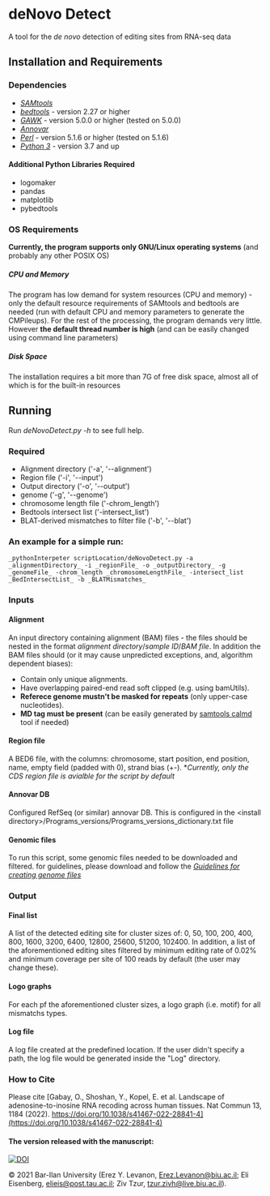 # deNovo Detect
A tool for the *de novo* detection of editing sites from RNA-seq data


## Installation and Requirements
### Dependencies
- _[SAMtools](http://samtools.sourceforge.net/)_
- _[bedtools](https://bedtools.readthedocs.io/en/latest)_ - version 2.27 or higher
- _[GAWK](https://www.gnu.org/software/gawk/)_ - version 5.0.0 or higher (tested on 5.0.0)
- _[Annovar](https://annovar.openbioinformatics.org)_ 
- _[Perl](https://www.perl.org/get.html)_ - version 5.1.6 or higher (tested on 5.1.6)
- _[Python 3](https://www.python.org/downloads/source/)_ - version 3.7 and up

#### Additional Python Libraries Required 
- logomaker
- pandas
- matplotlib
- pybedtools


### OS Requirements
**Currently, the program supports only GNU/Linux operating systems** (and probably any other POSIX OS)

##### CPU and Memory
The program has low demand for system resources (CPU and memory) - only the default resource requirements of SAMtools and bedtools are needed (run with default CPU and memory parameters to generate the CMPileups). For the rest of the processing, the program demands very little. However **the default thread number is high** (and can be easily changed using command line parameters)

##### Disk Space
The installation requires a bit more than 7G of free disk space, almost all of which is for the built-in resources
## Running
Run _deNovoDetect.py -h_  to see full help.

### Required
- Alignment directory ('-a', '--alignment')
- Region file ('-i', '--input')
- Output directory ('-o', '--output')
- genome ('-g', '--genome')
- chromosome length file ('-chrom_length')
- Bedtools intersect list ('-intersect_list')
- BLAT-derived mismatches to filter file ('-b', '--blat')

### An example for a simple run:
```
_pythonInterpeter scriptLocation/deNovoDetect.py -a _alignmentDirectory_ -i _regionFile_ -o _outputDirectory_ -g _genomeFile_ -chrom_length _chromosomeLengthFile_ -intersect_list _BedIntersectList_ -b _BLATMismatches_
```

### Inputs

#### Alignment 
An input directory containing alignment (BAM) files - the files should be nested in the format _alignment directory_/_sample ID_/_BAM file_.
In addition the BAM files should (or it may cause unpredicted exceptions, and, algorithm dependent biases): 
- Contain only unique alignments.
- Have overlapping paired-end read soft clipped (e.g. using bamUtils).
- **Referece genome mustn't be masked for repeats** (only upper-case nucleotides).
- **MD tag must be present** (can be easily generated by [samtools calmd](https://www.htslib.org/doc/samtools-calmd.html) tool if needed)

#### Region file
A BED6 file, with the columns: chromosome, start position, end position, name, empty field (padded with 0), strand bias (+\-).
**Currently, only the CDS region file is avialble for the script by default*

#### Annovar DB
Configured RefSeq (or similar) annovar DB. This is configured in the \<install directory\>/Programs_versions/Programs_versions_dictionary.txt file

#### Genomic files
To run this script, some genomic files needed to be downloaded and filtered. for guidelines, please download and follow the _[Guidelines for creating genome files](https://github.com/zivtzur6/Orshai_sites_analist_pipline/blob/main/Guidelines%20for%20creating%20genome%20files.docx)_

### Output

#### Final list
A list of the detected editing site for cluster sizes of: 0, 50, 100, 200, 400, 800, 1600, 3200, 6400, 12800, 25600, 51200, 102400.
In addition, a list of the aforementioned editing sites filtered by minimum editing rate of 0.02% and minimum coverage per site of 100 reads by default (the user may change these).

#### Logo graphs
For each pf the aforementioned cluster sizes, a logo graph (i.e. motif) for all mismatchs types. 

#### Log file
A log file created at the predefined location. If the user didn't specify a path, the log file would be generated inside the "Log" directory.

### How to Cite
Please cite [Gabay, O., Shoshan, Y., Kopel, E. et al. Landscape of adenosine-to-inosine RNA recoding across human tissues. Nat Commun 13, 1184 (2022). https://doi.org/10.1038/s41467-022-28841-4](https://doi.org/10.1038/s41467-022-28841-4)

#### The version released with the manuscript: 
[![DOI](https://zenodo.org/badge/415645687.svg)](https://zenodo.org/badge/latestdoi/415645687)

© 2021 Bar-Ilan University (Erez Y. Levanon, Erez.Levanon@biu.ac.il; Eli Eisenberg, elieis@post.tau.ac.il; Ziv Tzur, tzur.zivh@live.biu.ac.il).























